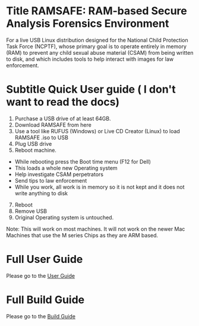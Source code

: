 # Title RAMSAFE: RAM-based Secure Analysis Forensics Environment
For a live USB Linux distribution designed for the National Child Protection Task Force (NCPTF), whose primary goal is to operate entirely in memory (RAM) to prevent any child sexual abuse material (CSAM) from being written to disk, and which includes tools to help interact with images for law enforcement.
# Subtitle Quick User guide ( I don't want to read the docs)
1. Purchase a USB drive of at least 64GB.
2. Download RAMSAFE from here
3. Use a tool like RUFUS (Windows) or Live CD Creator (Linux) to load RAMSAFE .iso to USB
4. Plug USB drive 
6. Reboot machine.
- While rebooting press the Boot time menu (F12 for Dell)
- This loads a whole new Operating system
- Help investigate CSAM perpetrators
- Send tips to law enforcement
- While you work, all work is in memory so it is not kept and it does not write anything to disk
7. Reboot
8. Remove USB
9. Original Operating system is untouched. 

Note: This will work on most machines. It will not work on the newer Mac Machines that use the M series Chips as they are ARM based.

# Full User Guide
Please go to the [User Guide](user_guide.md)

# Full Build Guide
Please go to the [Build Guide](build_guide.md)